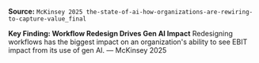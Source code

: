 **Source:** `McKinsey 2025 the-state-of-ai-how-organizations-are-rewiring-to-capture-value_final`

**Key Finding: Workflow Redesign Drives Gen AI Impact**
Redesigning workflows has the biggest impact on an organization's ability to see EBIT impact from its use of gen AI. — McKinsey 2025
